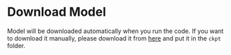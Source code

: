 # Download Model

Model will be downloaded automatically when you run the code. If you want to download it manually, please download it from [here](https://drive.google.com/drive/folders/1Kp1YjbyPuHn8lpgBW9nNmF_IawSIzQax?usp=drive_link) and put it in the `ckpt` folder.
